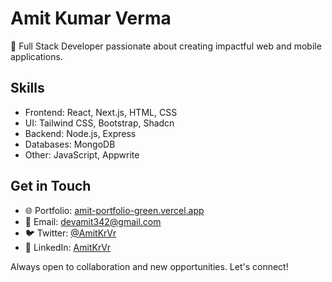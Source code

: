 # Amit Kumar Verma

👋 Full Stack Developer passionate about creating impactful web and mobile applications.

## Skills

- Frontend: React, Next.js, HTML, CSS
- UI: Tailwind CSS, Bootstrap, Shadcn
- Backend: Node.js, Express
- Databases: MongoDB
- Other: JavaScript, Appwrite

## Get in Touch

- 🌐 Portfolio: [amit-portfolio-green.vercel.app](https://devamit.info/)
- 📧 Email: devamit342@gmail.com
- 🐦 Twitter: [@AmitKrVr](https://twitter.com/AmitKrVr)
- 💼 LinkedIn: [AmitKrVr](https://www.linkedin.com/in/AmitKrVr)

Always open to collaboration and new opportunities. Let's connect!
